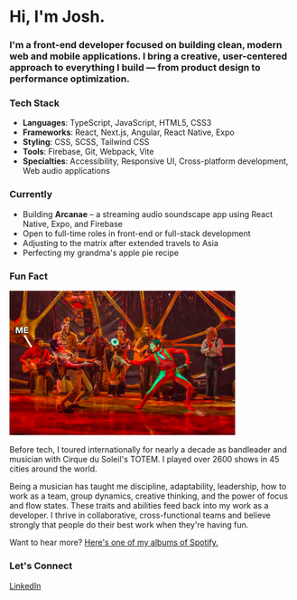 # Hi, I'm Josh.

<h3>I'm a front-end developer focused on building clean, modern web and mobile applications. I bring a creative, user-centered approach to everything I build — from product design to performance optimization.</h3>

### Tech Stack

-   **Languages**: TypeScript, JavaScript, HTML5, CSS3
-   **Frameworks**: React, Next.js, Angular, React Native, Expo
-   **Styling**: CSS, SCSS, Tailwind CSS
-   **Tools**: Firebase, Git, Webpack, Vite
-   **Specialties**: Accessibility, Responsive UI, Cross-platform development, Web audio applications

### Currently

<div >
<div>
<ul>
<li>Building <strong>Arcanae</strong> – a streaming audio soundscape app using React Native, Expo, and Firebase</li>
<li>Open to full-time roles in front-end or full-stack development</li>
<li>Adjusting to the matrix after extended travels to Asia</li>
<li>Perfecting my grandma's apple pie recipe</li>
</ul>
</div>
</div>

### Fun Fact

<div>
<img src="toreador.png" width="400" alt="I literally ran away with the circus" />
<div>
<p>Before tech, I toured internationally for nearly a decade as bandleader and musician with Cirque du Soleil's TOTEM. I played over 2600 shows in 45 cities around the world.</p>
<p>Being a musician has taught me discipline, adaptability, leadership, how to work as a team, group dynamics, creative thinking, and the power of focus and flow states. These traits and abilities feed back into my work as a developer. I thrive in collaborative, cross-functional teams and believe strongly that people do their best work when they're having fun.</p>
<p>Want to hear more? <a href="https://open.spotify.com/album/1uI4uLko57jaYCv9rOgm62">Here's one of my albums of Spotify.</a></p>
</div>
</div>

### Let's Connect

[LinkedIn](https://www.linkedin.com/in/joshuageisler/)
